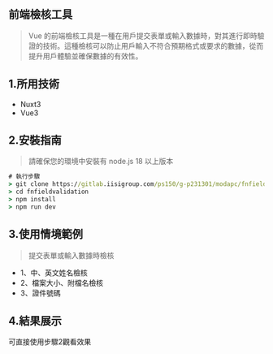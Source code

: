 ## 前端檢核工具
> Vue 的前端檢核工具是一種在用戶提交表單或輸入數據時，對其進行即時驗證的技術。這種檢核可以防止用戶輸入不符合預期格式或要求的數據，從而提升用戶體驗並確保數據的有效性。
## 1.所用技術
- Nuxt3
- Vue3
## 2.安裝指南
> 請確保您的環境中安裝有 node.js 18 以上版本
```bat
# 執行步驟
> git clone https://gitlab.iisigroup.com/ps150/g-p231301/modapc/fnfieldvalidation.git
> cd fnfieldvalidation
> npm install
> npm run dev
```
## 3.使用情境範例
> 提交表單或輸入數據時檢核
- 1、中、英文姓名檢核
- 2、檔案大小、附檔名檢核
- 3、證件號碼

## 4.結果展示
可直接使用步驟2觀看效果